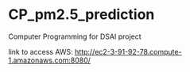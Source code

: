 # CP_pm2.5_prediction
Computer Programming for DSAI project

link to access AWS: http://ec2-3-91-92-78.compute-1.amazonaws.com:8080/
